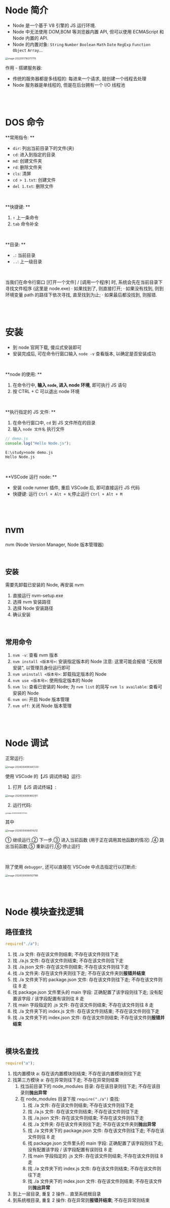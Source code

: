 # Node 简介

-   Node 是一个基于 V8 引擎的 JS 运行环境.
-   Node 中无法使用 DOM,BOM 等浏览器内置 API, 但可以使用 ECMAScript 和 Node 内置的 API.
-   Node 的内置对象: `String` `Number` `Boolean` `Math` `Date` `RegExp` `Function` `Object` `Array`...

<img src="picture/image-20220517163717715.png" alt="image-20220517163717715" style="zoom:50%;" />

<br>

作用 - 搭建服务器:

-   传统的服务器都是多线程的: 每进来一个请求, 就创建一个线程去处理
-   Node 服务器是单线程的, 但是在后台拥有一个 I/O 线程池

<br><br>

# DOS 命令

**常用指令: **

-   `dir`: 列出当前目录下的文件(夹)
-   `cd`: 进入到指定的目录
-   `md`: 创建文件夹
-   `rd`: 删除文件夹
-   `cls`: 清屏
-   `cd > 1.txt`: 创建文件
-   `del 1.txt`: 删除文件

<br>

**快捷键: **

1. `↑` 上一条命令
2. `tab` 命令补全

<br>

**目录: **

-   `.`: 当前目录
-   `..`: 上一级目录

<br>

当我们在命令行窗口 [打开一个文件] / [调用一个程序] 时, 系统会先在当前目录下寻找文件程序 (这里是 node.exe)
· 如果找到了, 则直接打开;
· 如果没有找到, 则到环境变量 path 的路径下依次寻找, 直至找到为止;
· 如果最后都没找到, 则报错.

<br><br>

# 安装

-   到 node 官网下载, 傻瓜式安装即可
-   安装完成后, 可在命令行窗口输入 `node -v` 查看版本, 以确定是否安装成功

<br>

**node 的使用: **

1. 在命令行中, **输入 `node`, 进入 node 环境**, 即可执行 JS 语句
2. 按 CTRL + C 可以退出 node 环境

<br>

**执行指定的 JS 文件: **

1. 在命令行窗口中, `cd` 到 JS 文件所在的目录
2. 输入 `node 文件名` 执行文件

```js
// demo.js
console.log("Hello Node.js");
```

```
E:\study>node demo.js
Hello Node.js
```

<br>

**VSCode 运行 node: **

-   安装 code runner 插件, 重启 VSCode 后, 即可直接运行 JS 代码
-   快捷键: 运行 `Ctrl + Alt + N`,停止运行 `Ctrl + Alt + M`

<br><br>

# nvm

nvm (Node Version Manager, Node 版本管理器)

<br>

## 安装

需要先卸载已安装的 Node, 再安装 nvm

1.  直接运行 nvm-setup.exe
2.  选择 nvm 安装路径
3.  选择 Node 安装路径
4.  确认安装

<br>

## 常用命令

1.  `nvm -v`: 查看 nvm 版本
2.  `nvm install <版本号>`: 安装指定版本的 Node
    注意: 这里可能会报错 "无权限安装", 以管理员身份运行即可
3.  `nvm uninstall <版本号>`: 卸载指定版本的 Node
4.  `nvm use <版本号>`: 使用指定版本的 Node
5.  `nvm ls`: 查看已安装的 Node; 为 `nvm list` 的简写
    `nvm ls available`: 查看可安装的 Node
6.  `nvm on`: 开启 Node 版本管理
7.  `nvm off`: 关闭 Node 版本管理

<br><br>

# Node 调试

正常运行:

<img src="./picture/image-20240304083447230.png" alt="image-20240304083447230" style="zoom:50%;" />

<br>

使用 VSCode 的【JS 调试终端】运行:

1.  打开【JS 调试终端】:

<img src="./picture/image-20240304083602411.png" alt="image-20240304083602411" style="zoom:50%;" />

2.  运行代码:

<img src="./picture/image-20240304083727342.png" alt="image-20240304083727342" style="zoom: 33%;" />

<br>

其中

<img src="./picture/image-20240304084014212.png" alt="image-20240304084014212" style="zoom:50%;" />

① 继续运行,② 下一步,③ 进入当前函数 (用于正在调用其他函数的情况) ,④ 跳出当前函数,⑤ 重新运行,⑥ 停止运行

<br>

除了使用 `debugger`, 还可以直接在 VSCode 中点击指定行以打断点:

<img src="./picture/image-20240304084507166.png" alt="image-20240304084507166" style="zoom:50%;" />

<br><br>

# Node 模块查找逻辑

## 路径查找

```js
require("./a");
```

1.  找 ./a 文件: 存在该文件则结束; 不存在该文件则往下走
2.  找 ./a.js 文件: 存在该文件则结束; 不存在该文件则往下走
3.  找 ./a.json 文件: 存在该文件则结束; 不存在该文件则往下走
4.  找 ./a 文件夹: 存在该文件夹则往下走; 不存在该文件夹则**报错并结束**
5.  找 ./a 文件夹下的 package.json 文件: 存在该文件则往下走; 不存在该文件则往 8 走
6.  找 package.json 文件里头的 main 字段: 正确配置了该字段则往下走; 没有配置该字段 / 该字段配置有误则往 8 走
7.  找 main 字段指定的 .js 文件: 存在该文件则结束; 不存在该文件则往 8 走
8.  找 ./a 文件夹下的 index.js 文件: 存在该文件则结束; 不存在该文件则往下走
9.  找 ./a 文件夹下的 index.json 文件: 存在该文件则结束; 不存在该文件则**报错并结束**

<br>

## 模块名查找

```js
require("a");
```

1.  找内置模块 a: 存在该内置模块则结束; 不存在该内置模块则往下走
2.  找第三方模块 a: 存在异常则往下走; 不存在异常则结束
    1.  找当前目录下的 node_modules 目录: 存在该目录则往下走; 不存在该目录则**抛出异常**
    2.  在 node_modules 目录下按 `require("./a")` 查找:
        1.  找 ./a 文件: 存在该文件则结束; 不存在该文件则往下走
        2.  找 ./a.js 文件: 存在该文件则结束; 不存在该文件则往下走
        3.  找 ./a.json 文件: 存在该文件则结束; 不存在该文件则往下走
        4.  找 ./a 文件夹: 存在该文件夹则往下走; 不存在该文件夹则**抛出异常**
        5.  找 ./a 文件夹下的 package.json 文件: 存在该文件则往下走; 不存在该文件则往 8 走
        6.  找 package.json 文件里头的 main 字段: 正确配置了该字段则往下走; 没有配置该字段 / 该字段配置有误则往 8 走
        7.  找 main 字段指定的 .js 文件: 存在该文件则结束; 不存在该文件则往 8 走
        8.  找 ./a 文件夹下的 index.js 文件: 存在该文件则结束; 不存在该文件则往下走
        9.  找 ./a 文件夹下的 index.json 文件: 存在该文件则结束; 不存在该文件则**抛出异常**
3.  到上一层目录, 重复 2 操作... 直至系统根目录
4.  到系统根目录, 重复 2 操作: 存在异常则**报错并结束**; 不存在异常则结束

<br>
